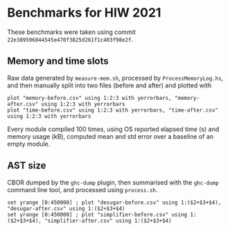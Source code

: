 # Benchmarks for HIW 2021

These benchmarks were taken using commit `22e389596844545e470f3825d261f1c403f98e2f`.

## Memory and time slots

Raw data generated by `measure-mem.sh`, processed by `ProcessMemoryLog.hs`,
and then manually split into two files (before and after) and plotted with

```
plot "memory-before.csv" using 1:2:3 with yerrorbars, "memory-after.csv" using 1:2:3 with yerrorbars
plot "time-before.csv" using 1:2:3 with yerrorbars, "time-after.csv" using 1:2:3 with yerrorbars
```

Every module compiled 100 times, using OS reported elapsed time (s) and memory
usage (kB), computed mean and std error over a baseline of an empty module.

## AST size

CBOR dumped by the `ghc-dump` plugin, then summarised with the `ghc-dump`
command line tool, and processed using `process.sh`.

```
set yrange [0:450000] ; plot "desugar-before.csv" using 1:($2+$3+$4), "desugar-after.csv" using 1:($2+$3+$4)
set yrange [0:450000] ; plot "simplifier-before.csv" using 1:($2+$3+$4), "simplifier-after.csv" using 1:($2+$3+$4)
```
